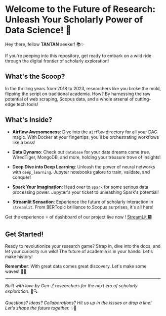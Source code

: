 # Welcome to the Future of Research: Unleash Your Scholarly Power of Data Science! 🚀

Hey there, fellow **TANTAN** seeker! 📚✨

If you're peeping into this repository, get ready to embark on a wild ride through the digital frontier of scholarly exploration!

## What's the Scoop?

In the thrilling years from 2018 to 2023, researchers like you broke the mold, flipping the script on traditional academia. How? By harnessing the raw potential of web scraping, Scopus data, and a whole arsenal of cutting-edge tech tools!

## What's Inside?

- **Airflow Awesomeness**: Dive into the `airflow` directory for all your DAG magic. With Docker at your fingertips, you'll be orchestrating workflows like a boss!

- **Data Dynamo**: Check out `database` for your data dreams come true. WiredTiger, MongoDB, and more, holding your treasure trove of insights!

- **Deep Dive into Deep Learning**: Unleash the power of neural networks with `deep_learning`. Jupyter notebooks galore to train, validate, and conquer!

- **Spark Your Imagination**: Head over to `spark` for some serious data processing power. Jupyter's your ticket to unleashing Spark's potential!

- **Streamlit Sensation**: Experience the future of scholarly interaction in `streamlit`. From BERTopic brilliance to Scopus surprises, it's all here!

Get the experience ⭐️ of dashboard of our project live now ! [StreamLit 🎆](https://blackfenzer-bertopic-medblast-vizualizer-main-ztxalh.streamlit.app/)

## Get Started!

Ready to revolutionize your research game? Strap in, dive into the docs, and let your curiosity run wild! The future of academia is in your hands. Let's make history!

**Remember**: With great data comes great discovery. Let's make some waves! 🌊✨

---

*Built with love by Gen-Z researchers for the next era of scholarly exploration.* 🚀🔍

*Questions? Ideas? Collaborations? Hit us up in the issues or drop a line! Let's shape the future together.* 💡💌

